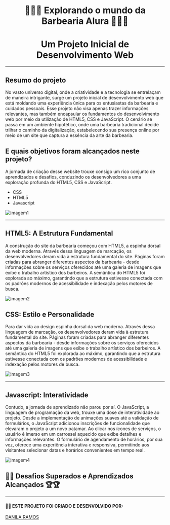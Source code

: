#  <div align="center"> 🧔🧔🧔 Explorando o mundo da Barbearia Alura 🧔🧔🧔 </div>

# <div align="center"> Um Projeto Inicial de Desenvolvimento Web  </div>

<!-- ### <div align="center"> Acesse o projeto completo [CLICANDO AQUI](https://vanessanmenezes.github.io/SAP009-data-lovers/src) </div> -->

***

## Resumo do projeto

No vasto universo digital, onde a criatividade e a tecnologia se entrelaçam de maneira intrigante, surge um projeto inicial de desenvolvimento web que está moldando uma experiência única para os entusiastas da barbearia e cuidados pessoais. Esse projeto não visa apenas trazer informações relevantes, mas também encapsular os fundamentos do desenvolvimento web por meio da utilização de HTML5, CSS e JavaScript. O cenário se passa em um ambiente hipotético, onde uma barbearia tradicional decide trilhar o caminho da digitalização, estabelecendo sua presença online por meio de um site que captura a essência da arte da barbearia.

## E quais objetivos foram alcançados neste projeto?

A jornada de criação desse website trouxe consigo um rico conjunto de aprendizados e desafios, conduzindo os desenvolvedores a uma exploração profunda do HTML5, CSS e JavaScript. 

* CSS
* HTML5
* Javascript

![imagem1](https://github.com/DanilaRamos/barbearia-alura/assets/104326333/568a44c8-8cef-4e14-a9b1-542bd29de2d2)

***

## HTML5: A Estrutura Fundamental

A construção do site da barbearia começou com HTML5, a espinha dorsal da web moderna. Através dessa linguagem de marcação, os desenvolvedores deram vida à estrutura fundamental do site. Páginas foram criadas para abranger diferentes aspectos da barbearia - desde informações sobre os serviços oferecidos até uma galeria de imagens que exibe o trabalho artístico dos barbeiros. A semântica do HTML5 foi explorada ao máximo, garantindo que a estrutura estivesse conectada com os padrões modernos de acessibilidade e indexação pelos motores de busca. 

![imagem2](https://github.com/DanilaRamos/barbearia-alura/assets/104326333/93818555-b3a9-416d-a18c-a5847bf7e504)

## CSS: Estilo e Personalidade

Para dar vida ao design espinha dorsal da web moderna. Através dessa linguagem de marcação, os desenvolvedores deram vida à estrutura fundamental do site. Páginas foram criadas para abranger diferentes aspectos da barbearia - desde informações sobre os serviços oferecidos até uma galeria de imagens que exibe o trabalho artístico dos barbeiros. A semântica do HTML5 foi explorada ao máximo, garantindo que a estrutura estivesse conectada com os padrões modernos de acessibilidade e indexação pelos motores de busca.

![imagem3](https://github.com/DanilaRamos/barbearia-alura/assets/104326333/769bef36-609a-4753-bcb5-a3393e3a5495)

***

## Javascript: Interatividade 

Contudo, a jornada de aprendizado não parou por aí. O JavaScript, a linguagem de programação da web, trouxe uma dose de interatividade ao projeto. Desde a implementação de animações suaves até a validação de formulários, o JavaScript adicionou inscrições de funcionalidade que elevaram o projeto a um novo patamar. Ao clicar nos ícones de serviços, o usuário é imerso em um carrossel aquecido que exibe detalhes e informações relevantes. O formulário de agendamento de horários, por sua vez, oferece uma experiência interativa e responsiva, permitindo aos visitantes selecionar datas e horários convenientes em tempo real. 

![imagem4](https://github.com/DanilaRamos/barbearia-alura/assets/104326333/b5c25fc3-8c09-4662-a4da-290bdd9fbb32)

## 💪💪 Desafios Superados e Aprendizados Alcançados 🏆🏆

***

#### 👨‍💻 ESTE PROJETO FOI CRIADO E DESENVOLVIDO POR: 
[DANILA RAMOS](https://github.com/DanilaRamos)

